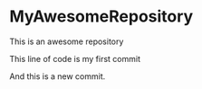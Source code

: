 # MyAwesomeRepository
This is an awesome repository

This line of code is my first commit

And this is a new commit.